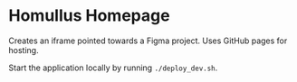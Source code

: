 # Homullus Homepage

Creates an iframe pointed towards a Figma project.
Uses GitHub pages for hosting.

Start the application locally by running `./deploy_dev.sh`.